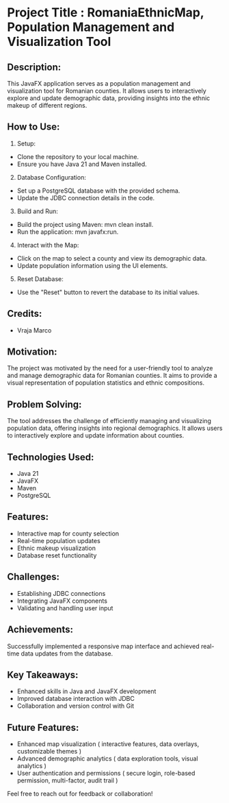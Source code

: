 # Project Title : RomaniaEthnicMap, Population Management and Visualization Tool

## Description:
This JavaFX application serves as a population management and visualization tool for Romanian counties. It allows users to interactively explore and update demographic data, providing insights into the ethnic makeup of different regions.

## How to Use:
1. Setup:
* Clone the repository to your local machine.
* Ensure you have Java 21 and Maven installed.

2. Database Configuration:
* Set up a PostgreSQL database with the provided schema.
* Update the JDBC connection details in the code.

3. Build and Run:
* Build the project using Maven: mvn clean install.
* Run the application: mvn javafx:run.

4. Interact with the Map:
* Click on the map to select a county and view its demographic data.
* Update population information using the UI elements.

5. Reset Database:
* Use the "Reset" button to revert the database to its initial values.

## Credits:
* Vraja Marco

## Motivation:
The project was motivated by the need for a user-friendly tool to analyze and manage demographic data for Romanian counties. It aims to provide a visual representation of population statistics and ethnic compositions.

## Problem Solving:
The tool addresses the challenge of efficiently managing and visualizing population data, offering insights into regional demographics. It allows users to interactively explore and update information about counties.

## Technologies Used:
* Java 21
* JavaFX
* Maven
* PostgreSQL

## Features:
* Interactive map for county selection
* Real-time population updates
* Ethnic makeup visualization
* Database reset functionality

## Challenges:
* Establishing JDBC connections
* Integrating JavaFX components
* Validating and handling user input

## Achievements:
Successfully implemented a responsive map interface and achieved real-time data updates from the database.

## Key Takeaways:
* Enhanced skills in Java and JavaFX development
* Improved database interaction with JDBC
* Collaboration and version control with Git

## Future Features:
* Enhanced map visualization ( interactive features, data overlays, customizable themes )
* Advanced demographic analytics ( data exploration tools, visual analytics )
* User authentication and permissions ( secure login, role-based permission, multi-factor, audit trail )

Feel free to reach out for feedback or collaboration!
